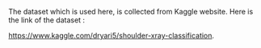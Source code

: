 The dataset which is used here, is collected from Kaggle website. Here is the link of the dataset : 

https://www.kaggle.com/dryari5/shoulder-xray-classification.